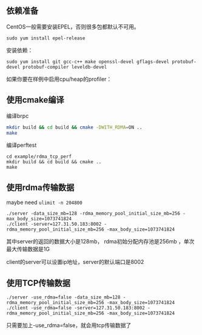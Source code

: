 ## 依赖准备

CentOS一般需要安装EPEL，否则很多包都默认不可用。

```shell
sudo yum install epel-release
```

安装依赖：

```shell
sudo yum install git gcc-c++ make openssl-devel gflags-devel protobuf-devel protobuf-compiler leveldb-devel
```

如果你要在样例中启用cpu/heap的profiler：

## 使用cmake编译

编译brpc

```bash
mkdir build && cd build && cmake -DWITH_RDMA=ON ..
make
```

编译perftest

```shell
cd example/rdma_tcp_perf
mkdir build && cd build && cmake ..
make
```

## 使用rdma传输数据

maybe need `ulimit -n 204800`


```shell
./server -data_size_mb=128 -rdma_memory_pool_initial_size_mb=256 -max_body_size=1073741824
./client -server=127.31.50.183:8002 -rdma_memory_pool_initial_size_mb=256 -max_body_size=1073741824
```

其中server的返回的数据大小是128mb， rdma初始分配内存池是256mb ，单次最大传输数据是1G

client的server可以设置ip地址，server的默认端口是8002

## 使用TCP传输数据

```shell
./server -use_rdma=false -data_size_mb=128 -rdma_memory_pool_initial_size_mb=256 -max_body_size=1073741824
./client -use_rdma=false -server=127.31.50.183:8002 -rdma_memory_pool_initial_size_mb=256 -max_body_size=1073741824
```

只需要加上-use_rdma=false，就会用tcp传输数据了

